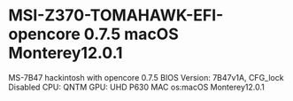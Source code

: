 # MSI-Z370-TOMAHAWK-EFI-opencore 0.7.5 macOS Monterey12.0.1
MS-7B47 hackintosh with opencore 0.7.5
BIOS Version: 7B47v1A, CFG_lock Disabled
CPU: QNTM 
GPU: UHD P630
MAC os:macOS Monterey12.0.1
